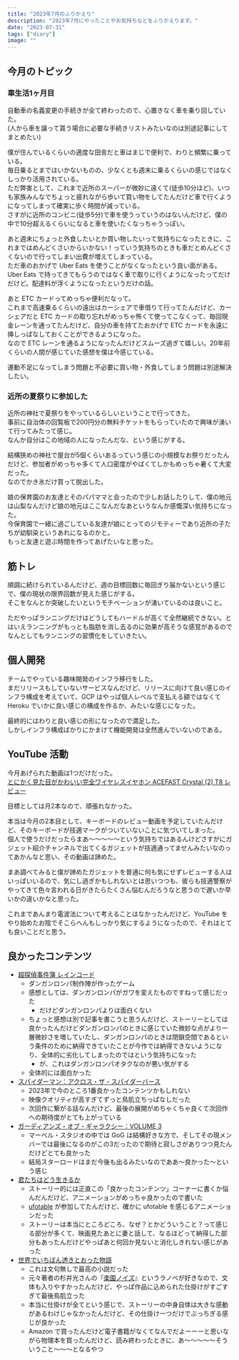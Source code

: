 ```yaml
---
title: "2023年7月のふりかえり"
description: "2023年7月にやったことやお気持ちなどをふりかえります。"
date: "2023-07-31"
tags: ["diary"]
image: ""
---
```


## 今月のトピック

### 車生活1ヶ月目

自動車の名義変更の手続きが全て終わったので、心置きなく車を乗り回していた。  
(人から車を譲って貰う場合に必要な手続きリストみたいなのは別途記事にしてまとめたい)

僕が住んでいるくらいの適度な田舎だと車はまじで便利で、わりと頻繁に乗っている。  
毎日乗るとまではいかないものの、少なくとも週末に乗るくらいの感じではなくしっかり活用されている。  
ただ弊害として、これまで近所のスーパーが微妙に遠くて(徒歩10分ほど)、いつも家族みんなでちょっと疲れながら歩いて買い物をしてたんだけど車で行くようになってしまって確実に歩く時間が減っている。  
さすがに近所のコンビニ(徒歩5分)で車を使うっていうのはないんだけど、僕の中で10分超えるくらいになると車を使いたくなっちゃうっぽい。

あと週末にちょっと外食したいとか買い物したいって気持ちになったときに、これまではめんどくさいからいかない！っていう気持ちのときも車だとめんどくさくないので行ってしまい出費が増えてしまっている。  
ただ車のおかげで Uber Eats を使うことがなくなったという良い面がある。Uber Eats で持ってきてもらうのではなく車で取りに行くようになったってだけだけど。配達料が浮くようになったというだけの話。

あと ETC カードってめっちゃ便利だなって。  
これまで高速乗るくらいの遠出はカーシェアで車借りて行ってたんだけど、カーシェアだと ETC カードの取り忘れがめっちゃ怖くて使ってこなくって、毎回現金レーンを通ってたんだけど、自分の車を持てたおかげで ETC カードを永遠に挿しっぱなしておくことができるようになった。  
なので ETC レーンを通るようになったんだけどスムーズ過ぎて嬉しい。20年前くらいの人間が感じていた感想を僕は今感じている。

運動不足になってしまう問題と不必要に買い物・外食してしまう問題は別途解決したい。

### 近所の夏祭りに参加した

近所の神社で夏祭りをやっているらしいということで行ってきた。  
事前に自治体の回覧板で200円分の無料チケットをもらっていたので興味が湧いて行ってみたって感じ。  
なんか自分はこの地域の人になったんだな、という感じがする。

結構狭めの神社で屋台が5個くらいあるっていう感じの小規模なお祭りだったんだけど、参加者がめっちゃ多くて人口密度がやばくてしかもめっちゃ暑くて大変だった。  
なのでかき氷だけ買って脱出した。

娘の保育園のお友達とそのパパママと会ったので少しお話したりして、僕の地元は山梨なんだけど娘の地元はここなんだなあというなんか感慨深い気持ちになった。  
今保育園で一緒に過ごしている友達が娘にとってのジモティーであり近所の子たちが幼馴染というあれになるのかと。  
もっと友達と遊ぶ時間を作ってあげたいなと思った。

## 筋トレ

順調に続けられているんだけど、週の目標回数に毎回ぎり届かないという感じで、僕の現状の限界回数が見えた感じがする。  
そこをなんとか突破したいというモチベーションが湧いているのは良いこと。

ただやっぱランニングだけはどうしてもハードルが高くて全然継続できない。とはいえランニングがもっとも脂肪を消し去るのに効果が高そうな感覚があるのでなんとしてもランニングの習慣化をしていきたい。

## 個人開発

チームでやっている趣味開発のインフラ移行をした。  
まだリリースもしていないサービスなんだけど、リリースに向けて良い感じのインフラ構成を考えていて、GCP はやっぱ個人レベルで支払える額ではなくて Heroku でいかに良い感じの構成を作るか、みたいな感じになった。

最終的にはわりと良い感じの形になったので満足した。  
しかしインフラ構成ばかりにかまけて機能開発は全然進んでいないのである。

## YouTube 活動

今月あげられた動画は1つだけだった。  
[とにかく見た目がかわいい完全ワイヤレスイヤホン ACEFAST Crystal (2) T8 レビュー](https://www.youtube.com/watch?v=MGqcT4H7E_g)

目標としては月2本なので、頑張れなかった。

本当は今月の2本目として、キーボードのレビュー動画を予定していたんだけど、そのキーボードが技適マークがついていないことに気づいてしまった。  
個人で使うだけだったらまあ〜〜〜〜〜という気持ちではあるんけどさすがにガジェット紹介チャンネルで出てくるガジェットが技適通ってませんみたいなのってあかんなと思い、その動画は諦めた。

まあ調べてみると僕が諦めたガジェットを普通に何も気にせずレビューする人はいっぱいいるので、気にし過ぎかもしれないとは思いつつも、彼らも技適警察がやってきて色々言われる日がきたらたくさん悩むんだろうなと思うので遅いか早いかの違いかなと思った。

これまであんまり電波法について考えることはなかったんだけど、YouTube をやり始めたお陰でそこらへんもしっかり気にするようになったので、それはとても良いことだと思う。

## 良かったコンテンツ

- [超探偵事件簿 レインコード](https://www.spike-chunsoft.co.jp/raincode/)
  - ダンガンロンパ制作陣が作ったゲーム
  - 感想としては、ダンガンロンパがガワを変えたものですねって感じだった
    - だけどダンガンロンパよりは面白くない
  - ちょっと感想は別で記事を書こうと思うんだけど、ストーリーとしては良かったんだけどダンガンロンパのときに感じていた微妙な点がより一層微妙さを増していたし、ダンガンロンパのときは閉鎖空間であるという条件のために納得できていたことが今作では納得できないようになり、全体的に劣化してしまったのではという気持ちになった
    - が、これはダンガンロンパオタクなのが悪い気がする
  - 全体的には面白かった
- [スパイダーマン：アクロス・ザ・スパイダーバース](https://www.spider-verse.jp/)
  - 2023年で今のところ1番良かったコンテンツかもしれない
  - 映像クオリティが高すぎてずっと鳥肌立ちっぱなしだった
  - 次回作に繋がる話なんだけど、最後の展開がめちゃくちゃ良くて次回作への期待度がとても上がっている
- [ガーディアンズ・オブ・ギャラクシー：VOLUME 3](https://marvel.disney.co.jp/movie/gog-vol3)
  - マーベル・スタジオの中では GoG は結構好きな方で、そしてその現メンバーでは最後になるのがこの3だったので期待と寂しさがありつつ見たんだけどとても良かった
  - 結局スターロードはまだ今後も出るみたいなのでああ〜良かった〜という感じ
- [君たちはどう生きるか](https://eiga.com/movie/98573/)
  - ストーリー的には正直この「良かったコンテンツ」コーナーに書くか悩んだんだけど、アニメーションがめっちゃ良かったので書いた
  - [ufotable](https://www.ufotable.com/) が参加してたんだけど、確かに ufotable を感じるアニメーションだった
  - ストーリーは本当にところどころ、なぜ？とかどういうこと？って感じる部分が多くて、映画見たあとに妻と話して、なるほどって納得した部分もあったんだけどやっぱあと何回か見ないと消化しきれない感じがあった
- [世界でいちばん透きとおった物語](https://www.shinchosha.co.jp/book/180262/)
  - これは文句無しで最高の小説だった
  - 元々著者の杉井光さんの『[楽園ノイズ](https://dengekibunko.jp/special/paradise_noise/)』というラノベが好きなので、文体も入りやすかったんだけど、やっぱ作品に込められた仕掛けがすごすぎて最後鳥肌立った
  - 本当に仕掛けが全てという感じで、ストーリーの中身自体は大きな感動があるわけじゃなかったんだけど、その仕掛け一つだけでぶっちぎる感じが良かった
  - Amazon で買ったんだけど電子書籍がなくてなんでだよーーーと思いながら物理本を買ったんだけど、読み終わったときに、あ〜〜〜〜〜そういうこと〜〜〜となるやつ
